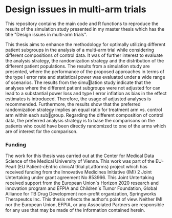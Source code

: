# **Design issues in multi-arm trials**

This repository contains the main code and R functions to reproduce the results of the simulation study presented in my master thesis which has the title "Design issues in multi-arm trials".


This thesis aims to enhance the methodology for optimally utilizing different patient subgroups in the analysis of a multi-arm trial while considering different compositions of control data. It was of further interest to evaluate the analysis strategy, the randomization strategy and the distribution of the different patient populations. The results from a simulation study are presented, where the performance of the proposed approaches in terms of the type I error rate and statistical power was evaluated under a wide range of scenarios. The results from the simulation study indicate that the analyses where the different patient subgroups were not adjusted for can lead to a substantial power loss and type I error inflation as bias in the effect estimates is introduced. Therefore, the usage of adjusted analyses is recommended. Furthermore, the results show that the preferred randomization strategy implies an equal ratio for treatment arm vs. control arm within each subgroup. Regarding the different composition of control data, the preferred analysis strategy is to base the comparisons on the patients who could have been directly randomized to one of the arms which are of interest for the comparison.


### Funding
The work for this thesis was carried out at the Center for Medical Data Science of the Medical University of Vienna. This work was part of the EU-Pearl (EU
Patient-cEntric clinicAl tRial pLatforms) project which has received funding from the Innovative Medicines Initiative (IMI) 2 Joint Untertaking under grant agreement No 853966. This Joint Untertaking received support from the European Union´s Horizon 2020 research and innovation program and EFPIA and Children´s Tumor Foundation, Global Alliance for TB Drug Development non-profit organization, Springworks Therapeutcs Inc. This thesis reflects the author‘s point of view. Neither IMI nor the European Union, EFPIA, or any Associated Partners are responsible for any use that may be made of the information contained herein.
